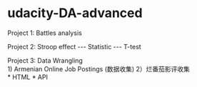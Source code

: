 # udacity-DA-advanced

Project 1: Battles analysis

Project 2: Stroop effect --- Statistic --- T-test

Project 3: Data Wrangling  
    1) Armenian Online Job Postings (数据收集)
    2）烂番茄影评收集  
        * HTML
        * API
